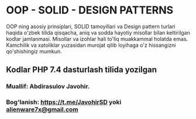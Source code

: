 # OOP - SOLID - DESIGN PATTERNS
OOP ning asosiy prinsiplari, SOLID tamoyillari va Design pattern turlari haqida o'zbek tilida qisqacha, aniq va sodda hayotiy misollar bilan keltirilgan kodlar jamlanmasi.
Misollar va izohlar hali to'liq muakkammal holatda emas. 
Kamchilik va xatoliklar yuzasidan murojat qilib loyihaga o'z hissangizni qo'shishingiz mumkun.



## Kodlar PHP 7.4 dasturlash tilida yozilgan

### Muallif: Abdirasulov Javohir.
### Bog'lanish: https://t.me/JavohirSD yoki alienware7x@gmail.com
